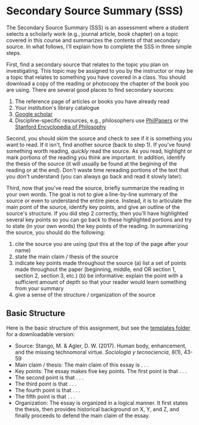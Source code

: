 # Secondary Source Summary (SSS)

The Secondary Source Summary (SSS) is an assessment where a student selects a scholarly work (e.g., journal article, book chapter) on a topic covered in this course and summarizes the contents of that secondary source. In what follows, I'll explain how to complete the SSS in three simple steps.  

First, find a secondary source that relates to the topic you plan on investigating. This topic may be assigned to you by the instructor or may be a topic that relates to something you have covered in a class. You should download a copy of the reading or photocopy the chapter of the book you are using. There are several good places to find secondary sources: 

1. The reference page of articles or books you have already read
1. Your institution's library catalogue
1. [Google scholar](https://scholar.google.com/)
1. Discipline-specific resources, e.g., philosophers use [PhilPapers](https://philpapers.org/) or the [Stanford Encyclopedia of Philosophy](https://plato.stanford.edu/)
 
Second, you should skim the source and check to see if it is something you want to read. If it isn't, find another source (back to step 1). If you've found something worth reading, *quickly* read the source. As you read, highlight or mark portions of the reading you think are important. In addition, identify the thesis of the source (it will usually be found at the begining of the reading or at the end). Don't waste time rereading portions of the text that you don't understand (you can always go back and read it slowly later). 

Third, now that you've read the source, briefly summarize the reading in your own words. The goal is not to give a line-by-line summary of the source or even to understand the entire piece. Instead, it is to articulate the main point of the source, identify key points, and give an outline of the source's structure. If you did step 2 correctly, then you'll have highlighted several key points so you can go back to these highlighted portions and try to state (in your own words) the key points of the reading. In summarizing the source, you should do the following:

1. cite the source you are using (put this at the top of the page after your name)
2. state the main claim / thesis of the source
3. indicate key points made throughout the source (a) list a set of points made throughout the paper (beginning, middle, end OR section 1, section 2, section 3, etc.) (b) be informative: explain the point with a sufficient amount of depth so that your reader would learn something from your summary
4. give a sense of the structure / organization of the source 

## Basic Structure

Here is the basic structure of this assignment, but see the [templates folder](https://github.com/davidagler/howtowritephilosophy/tree/main/templates) for a downloadable version:

- Source: Stango, M. & Agler, D. W. (2017). Human body, enhancement, and the missing technomoral virtue. *Sociología y tecnociencia*, 8(1), 43-59
- Main claim / thesis: The main claim of this essay is . . .
- Key points: The essay makes five key points. The first point is that . . .
- The second point is that . . .
- The third point is that . . .
- The fourth point is that . . .
- The fifth point is that . . .
- Organization: The essay is organized in a logical manner. It first states the thesis, then provides historical background on X, Y, and Z, and finally proceeds to defend the main claim of the essay.
